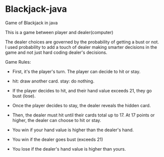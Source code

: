 # Blackjack-java
Game of Blackjack in java

This is a game between player and dealer(computer)

The dealer choices are governed by the probability of getting a bust or not.
I used probability to add a touch of dealer making smarter decisions in the game and not just hard coding dealer's decisions.

Game Rules:
 * First, it's the player's turn. The player can decide to hit or stay.
 *  hit: draw another card.
    stay: do nothing.

 *  If the player decides to hit, and their hand value exceeds 21, they go bust (lose).

 *   Once the player decides to stay, the dealer reveals the hidden card.

 *  Then, the dealer must hit until their cards total up to 17. At 17 points or higher, the dealer can choose to hit or stay.

 *   You win if your hand value is higher than the dealer's hand.

 *   You win if the dealer goes bust (exceeds 21)

 *   You lose if the dealer's hand value is higher than yours.
